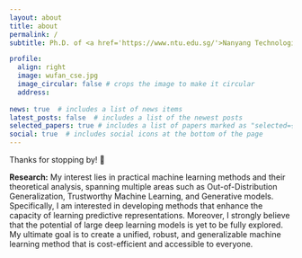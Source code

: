 ```yaml
---
layout: about
title: about
permalink: /
subtitle: Ph.D. of <a href='https://www.ntu.edu.sg/'>Nanyang Technological University</a>.

profile:
  align: right
  image: wufan_cse.jpg
  image_circular: false # crops the image to make it circular
  address: 
  
news: true  # includes a list of news items
latest_posts: false  # includes a list of the newest posts
selected_papers: true # includes a list of papers marked as "selected={true}"
social: true  # includes social icons at the bottom of the page
---
```


Thanks for stopping by! :wave:

<strong>Research:</strong>
My interest lies in practical machine learning methods and their theoretical analysis, spanning multiple areas such as Out-of-Distribution Generalization, Trustworthy Machine Learning, and Generative models. Specifically, I am interested in developing methods that enhance the capacity of learning predictive representations. Moreover, I strongly believe that the potential of large deep learning models is yet to be fully explored. My ultimate goal is to create a unified, robust, and generalizable machine learning method that is cost-efficient and accessible to everyone.

<!-- Write your biography here. Tell the world about yourself. Link to your favorite [subreddit](http://reddit.com). You can put a picture in, too. The code is already in, just name your picture `prof_pic.jpg` and put it in the `img/` folder.

Put your address / P.O. box / other info right below your picture. You can also disable any of these elements by editing `profile` property of the YAML header of your `_pages/about.md`. Edit `_bibliography/papers.bib` and Jekyll will render your [publications page](/al-folio/publications/) automatically.

Link to your social media connections, too. This theme is set up to use [Font Awesome icons](http://fortawesome.github.io/Font-Awesome/) and [Academicons](https://jpswalsh.github.io/academicons/), like the ones below. Add your Facebook, Twitter, LinkedIn, Google Scholar, or just disable all of them. -->
